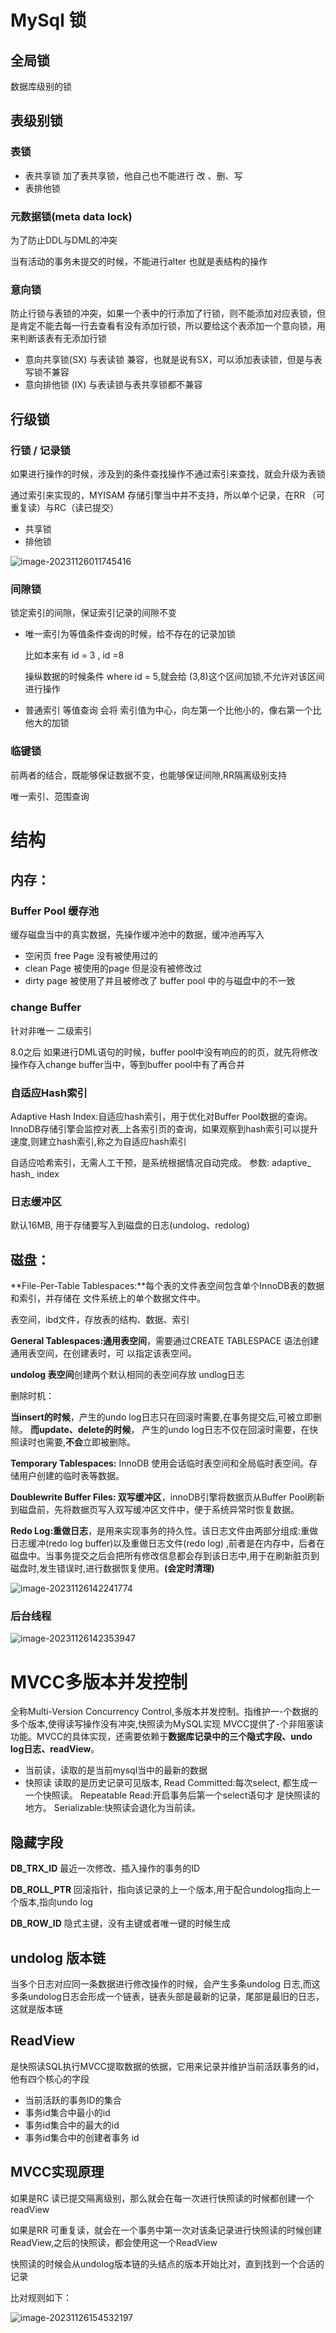# MySql  锁

## 全局锁

数据库级别的锁



## 表级别锁

### 表锁

- 表共享锁  加了表共享锁，他自己也不能进行 改 、删、写
- 表排他锁

### 元数据锁(meta data lock)

为了防止DDL与DML的冲突

当有活动的事务未提交的时候，不能进行alter 也就是表结构的操作

### 意向锁

防止行锁与表锁的冲突，如果一个表中的行添加了行锁，则不能添加对应表锁，但是肯定不能去每一行去查看有没有添加行锁，所以要给这个表添加一个意向锁，用来判断该表有无添加行锁

- 意向共享锁(SX) 与表读锁 兼容，也就是说有SX，可以添加表读锁，但是与表写锁不兼容
- 意向排他锁 (IX)  与表读锁与表共享锁都不兼容

## 行级锁

### 行锁 / 记录锁    

如果进行操作的时候，涉及到的条件查找操作不通过索引来查找，就会升级为表锁

通过索引来实现的，MYISAM  存储引擎当中并不支持，所以单个记录，在RR （可重复读）与RC（读已提交）

- 共享锁
- 排他锁

![image-20231126011745416](mdPic/MySql锁/image-20231126011745416.png)

### 间隙锁

锁定索引的间隙，保证索引记录的间隙不变

- 唯一索引为等值条件查询的时候，给不存在的记录加锁

  比如本来有 id = 3 , id =8

  操纵数据的时候条件 where id = 5,就会给 (3,8)这个区间加锁,不允许对该区间进行操作

- 普通索引 等值查询  会将 索引值为中心，向左第一个比他小的，像右第一个比他大的加锁

### 临键锁

前两者的结合，既能够保证数据不变，也能够保证间隙,RR隔离级别支持

唯一索引、范围查询

# 结构

## 内存：

### Buffer Pool  缓存池

缓存磁盘当中的真实数据，先操作缓冲池中的数据，缓冲池再写入

- 空闲页  free Page 没有被使用过的
-  clean Page  被使用的page 但是没有被修改过
- dirty page 被使用了并且被修改了  buffer pool 中的与磁盘中的不一致

### change Buffer

针对非唯一 二级索引

8.0之后  如果进行DML语句的时候，buffer pool中没有响应的的页，就先将修改操作存入change buffer当中，等到buffer pool中有了再合并

### 自适应Hash索引

Adaptive Hash Index:自适应hash索引，用于优化对Buffer Pool数据的查询。InnoDB存储引擎会监控对表_上各索引页的查询，如果观察到hash索引可以提升速度,则建立hash索引,称之为自适应hash索引

自适应哈希索引，无需人工干预，是系统根据情况自动完成。
参数: adaptive_ hash_ index

### 日志缓冲区

默认16MB, 用于存储要写入到磁盘的日志(undolog、redolog)

## 磁盘：

**File-Per-Table Tablespaces:**每个表的文件表空间包含单个InnoDB表的数据和索引，并存储在
文件系统上的单个数据文件中。

表空间，ibd文件，存放表的结构、数据、索引

**General Tablespaces:通用表空间**，需要通过CREATE TABLESPACE 语法创建通用表空间，在创建表时，可
以指定该表空间。

**undolog 表空间**创建两个默认相同的表空间存放 undlog日志

删除时机：

**当insert的时候**，产生的undo log日志只在回滚时需要,在事务提交后,可被立即删除。
**而update、delete的时候**， 产生的undo log日志不仅在回滚时需要，在快照读时也需要,**不会**立即被删除。

**Temporary Tablespaces:** InnoDB 使用会话临时表空间和全局临时表空间。存储用户创建的临时表等数据。

**Doublewrite Buffer Files: 双写缓冲区**，innoDB引擎将数据页从Buffer Pool刷新到磁盘前，先将数据页写入双写缓冲区文件中，便于系统异常时恢复数据。

**Redo Log:重做日志**，是用来实现事务的持久性。该日志文件由两部分组成:重做日志缓冲(redo log buffer)以及重做日志文件(redo log) ,前者是在内存中，后者在磁盘中。当事务提交之后会把所有修改信息都会存到该日志中,用于在刷新脏页到磁盘时,发生错误时,进行数据恢复使用。**(会定时清理)**

![image-20231126142241774](mdPic/MySql高级/image-20231126142241774.png)

### 后台线程

![image-20231126142353947](mdPic/MySql高级/image-20231126142353947.png)

# MVCC多版本并发控制

全称Multi-Version Concurrency Control,多版本并发控制。指维护一-个数据的多个版本,使得读写操作没有冲突,快照读为MySQL实现
MVCC提供了-个非阻塞读功能。MVCC的具体实现，还需要依赖于**数据库记录中的三个隐式字段、undo log日志、readView**。

- 当前读，读取的是当前mysql当中的最新的数据
- 快照读  读取的是历史记录可见版本,
  Read Committed:每次select, 都生成一一个快照读。
  Repeatable Read:开启事务后第一个select语句才 是快照读的地方。
  Serializable:快照读会退化为当前读。

## 隐藏字段

**DB_TRX_ID** 最近一次修改、插入操作的事务的ID

**DB_ROLL_PTR** 回滚指针，指向该记录的上一个版本,用于配合undolog指向上一个版本,指向undo log

**DB_ROW_ID** 隐式主键，没有主键或者唯一键的时候生成

## undolog 版本链

当多个日志对应同一条数据进行修改操作的时候，会产生多条undolog 日志,而这多条undolog日志会形成一个链表，链表头部是最新的记录，尾部是最旧的日志，这就是版本链

## ReadView

是快照读SQL执行MVCC提取数据的依据，它用来记录并维护当前活跃事务的id，他有四个核心的字段

- 当前活跃的事务ID的集合
- 事务id集合中最小的id
- 事务id集合中的最大的id
- 事务id集合中的创建者事务 id

## MVCC实现原理

如果是RC 读已提交隔离级别，那么就会在每一次进行快照读的时候都创建一个readView

如果是RR  可重复读，就会在一个事务中第一次对该条记录进行快照读的时候创建ReadView,之后的快照读，都会使用这一个ReadView

快照读的时候会从undolog版本链的头结点的版本开始比对，直到找到一个合适的记录

比对规则如下：

![image-20231126154532197](mdPic/MySql高级/image-20231126154532197.png)